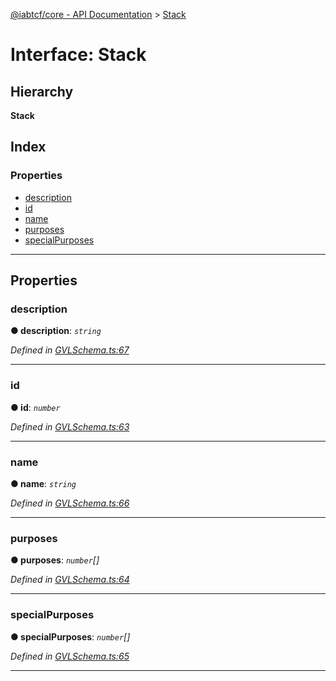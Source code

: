 [@iabtcf/core - API Documentation](../README.md) > [Stack](../interfaces/stack.md)

# Interface: Stack

## Hierarchy

**Stack**

## Index

### Properties

* [description](stack.md#description)
* [id](stack.md#id)
* [name](stack.md#name)
* [purposes](stack.md#purposes)
* [specialPurposes](stack.md#specialpurposes)

---

## Properties

<a id="description"></a>

###  description

**● description**: *`string`*

*Defined in [GVLSchema.ts:67](https://github.com/chrispaterson/iabtcf-es/blob/c30aecb/modules/core/src/GVLSchema.ts#L67)*

___
<a id="id"></a>

###  id

**● id**: *`number`*

*Defined in [GVLSchema.ts:63](https://github.com/chrispaterson/iabtcf-es/blob/c30aecb/modules/core/src/GVLSchema.ts#L63)*

___
<a id="name"></a>

###  name

**● name**: *`string`*

*Defined in [GVLSchema.ts:66](https://github.com/chrispaterson/iabtcf-es/blob/c30aecb/modules/core/src/GVLSchema.ts#L66)*

___
<a id="purposes"></a>

###  purposes

**● purposes**: *`number`[]*

*Defined in [GVLSchema.ts:64](https://github.com/chrispaterson/iabtcf-es/blob/c30aecb/modules/core/src/GVLSchema.ts#L64)*

___
<a id="specialpurposes"></a>

###  specialPurposes

**● specialPurposes**: *`number`[]*

*Defined in [GVLSchema.ts:65](https://github.com/chrispaterson/iabtcf-es/blob/c30aecb/modules/core/src/GVLSchema.ts#L65)*

___


